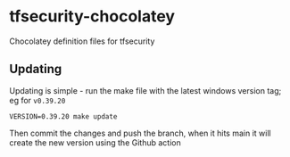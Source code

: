 # tfsecurity-chocolatey
Chocolatey definition files for tfsecurity

## Updating 

Updating is simple - run the make file with the latest windows version tag; eg for `v0.39.20`

```shell
VERSION=0.39.20 make update
```

Then commit the changes and push the branch, when it hits main it will create the new version using the Github action
